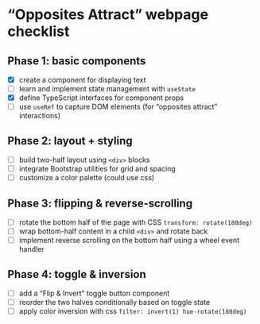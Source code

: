 # “Opposites Attract” webpage checklist

## Phase 1: basic components

- [x] create a component for displaying text
- [ ] learn and implement state management with `useState`
- [x] define TypeScript interfaces for component props
- [ ] use `useRef` to capture DOM elements (for “opposites attract” interactions)

## Phase 2: layout + styling

- [ ] build two-half layout using `<div>` blocks
- [ ] integrate Bootstrap utilities for grid and spacing
- [ ] customize a color palette (could use css)

## Phase 3: flipping & reverse-scrolling

- [ ] rotate the bottom half of the page with CSS `transform: rotate(180deg)`
- [ ] wrap bottom-half content in a child `<div>` and rotate back
- [ ] implement reverse scrolling on the bottom half using a wheel event handler

## Phase 4: toggle & inversion

- [ ] add a “Flip & Invert” toggle button component
- [ ] reorder the two halves conditionally based on toggle state
- [ ] apply color inversion with css `filter: invert(1) hue-rotate(180deg)`
